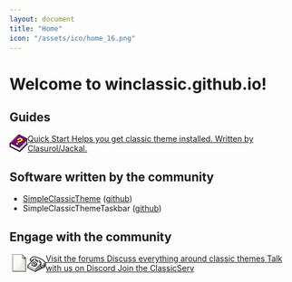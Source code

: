 ```yaml
---
layout: document
title: "Home"
icon: "/assets/ico/home_16.png"
---
```


# Welcome to winclassic.github.io!

## Guides

<a class="home-shortcut" href="/quickstart">
    <img src="/assets/ico/help_32.png" style="float:left;" alt="" />
    <span>Quick Start</span>
    <span>Helps you get classic theme installed. Written by Clasurol/Jackal.</span>
</a>

<!--more-->

## Software written by the community

- [SimpleClassicTheme](https://winclassic.boards.net/thread/456/reversibly-enable-disable-classic-simple) ([github](https://github.com/WinClassic/SimpleClassicTheme))
- SimpleClassicThemeTaskbar ([github](https://github.com/WinClassic/SimpleClassicThemeTaskbar))

## Engage with the community

<a class="home-shortcut" href="https://winclassic.boards.net/">
    <img src="/assets/ico/winclassic_32.png" style="float:left;" alt="" />
    <span>Visit the forums</span>
    <span>Discuss everything around classic themes</span>
</a>

<a class="home-shortcut" href="https://discord.gg/GqFJs2cXDQ">
    <img src="/assets/ico/winchat_32.png" style="float:left;" alt="" />
    <span>Talk with us on Discord</span>
    <span>Join the ClassicServ</span>
</a>